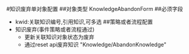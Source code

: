 #知识废弃单对象配置
##对象类型
KnowledgeAbandonForm
##必须字段
* kwid:关联知识编号,引用知识,可多选
##策略或者流程配置
* 知识废弃(事件策略或者流程通过)
 	* 更新关联知识对象状态为废弃
	* 通过reset api废弃知识 "Knowledge/AbandonKnowledge"